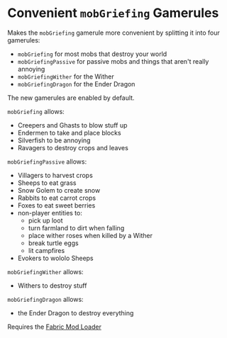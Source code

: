 # Convenient `mobGriefing` Gamerules

Makes the `mobGriefing` gamerule more convenient by splitting it
into four gamerules:
- `mobGriefing` for most mobs that destroy your world
- `mobGriefingPassive` for passive mobs and things that aren't really annoying
- `mobGriefingWither` for the Wither
- `mobGriefingDragon` for the Ender Dragon

The new gamerules are enabled by default.

`mobGriefing` allows:
- Creepers and Ghasts to blow stuff up
- Endermen to take and place blocks
- Silverfish to be annoying
- Ravagers to destroy crops and leaves

`mobGriefingPassive` allows:
- Villagers to harvest crops
- Sheeps to eat grass
- Snow Golem to create snow
- Rabbits to eat carrot crops
- Foxes to eat sweet berries
- non-player entities to:
    - pick up loot
    - turn farmland to dirt when falling
    - place wither roses when killed by a Wither
    - break turtle eggs
    - lit campfires
- Evokers to wololo Sheeps

`mobGriefingWither` allows:
- Withers to destroy stuff

`mobGriefingDragon` allows:
- the Ender Dragon to destroy everything



Requires the [Fabric Mod Loader](https://fabricmc.net)
